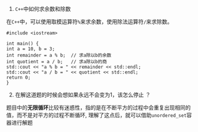 1. `C++`中如何求余数和除数

在`C++`中，可以使用取模运算符`%`来求余数，使用除法运算符`/`来求除数。

```
#include <iostream>

int main() {
int a = 10, b = 3;
int remainder = a % b;  // 求a除以b的余数
int quotient = a / b;   // 求a除以b的商
std::cout << "a % b = " << remainder << std::endl;
std::cout << "a / b = " << quotient << std::endl;
return 0;
}

```


2. 在解这道题的时候会想如果永远不会变为1，该怎么停止 ？

题目中的**无限循环**比较有迷惑性，指的是在不断平方的过程中会重复出现相同的值，而不是对平方的过程不断循环, 理解了这点后，就可以借助`unordered_set`容器进行解题
